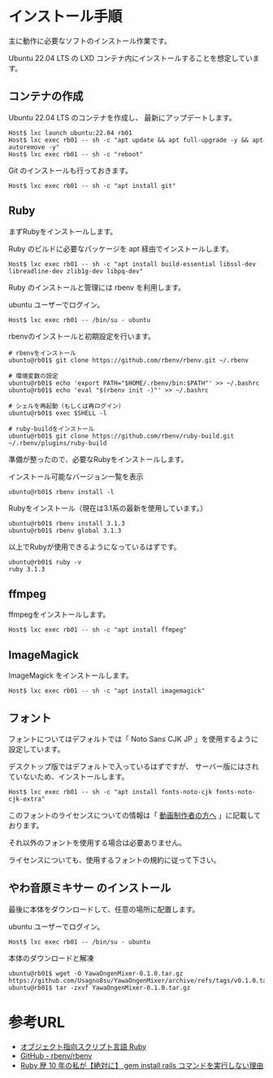 # インストール手順

主に動作に必要なソフトのインストール作業です。

Ubuntu 22.04 LTS の LXD コンテナ内にインストールすることを想定しています。


## コンテナの作成

Ubuntu 22.04 LTS のコンテナを作成し、
最新にアップデートします。

```
Host$ lxc launch ubuntu:22.04 rb01
Host$ lxc exec rb01 -- sh -c "apt update && apt full-upgrade -y && apt autoremove -y"
Host$ lxc exec rb01 -- sh -c "reboot"
```

Git のインストールも行っておきます。
```
Host$ lxc exec rb01 -- sh -c "apt install git"
```

## Ruby

まずRubyをインストールします。

Ruby のビルドに必要なパッケージを apt 経由でインストールします。
```
Host$ lxc exec rb01 -- sh -c "apt install build-essential libssl-dev libreadline-dev zlib1g-dev libpq-dev"
```


Ruby のインストールと管理には rbenv を利用します。

ubuntu ユーザーでログイン。
```
Host$ lxc exec rb01 -- /bin/su - ubuntu
```

rbenvのインストールと初期設定を行います。
```
# rbenvをインストール
ubuntu@rb01$ git clone https://github.com/rbenv/rbenv.git ~/.rbenv

# 環境変数の設定
ubuntu@rb01$ echo 'export PATH="$HOME/.rbenv/bin:$PATH"' >> ~/.bashrc
ubuntu@rb01$ echo 'eval "$(rbenv init -)"' >> ~/.bashrc

# シェルを再起動（もしくは再ログイン）
ubuntu@rb01$ exec $SHELL -l

# ruby-buildをインストール
ubuntu@rb01$ git clone https://github.com/rbenv/ruby-build.git ~/.rbenv/plugins/ruby-build
```


準備が整ったので、必要なRubyをインストールします。

インストール可能なバージョン一覧を表示
```
ubuntu@rb01$ rbenv install -l
```

Rubyをインストール（現在は3.1系の最新を使用しています。）
```
ubuntu@rb01$ rbenv install 3.1.3
ubuntu@rb01$ rbenv global 3.1.3
```

以上でRubyが使用できるようになっているはずです。
```
ubuntu@rb01$ ruby -v
ruby 3.1.3
```

## ffmpeg

ffmpegをインストールします。

```
Host$ lxc exec rb01 -- sh -c "apt install ffmpeg"
```

## ImageMagick

ImageMagick をインストールします。

```
Host$ lxc exec rb01 -- sh -c "apt install imagemagick"
```

## フォント

フォントについてはデフォルトでは「 Noto Sans CJK JP 」を使用するように設定しています。

デスクトップ版ではデフォルトで入っているはずですが、
サーバー版にはされていないため、インストールします。

```
Host$ lxc exec rb01 -- sh -c "apt install fonts-noto-cjk fonts-noto-cjk-extra"
```

このフォントのライセンスについての情報は「 [動画制作者の方へ](https://github.com/Usagno8su/YawaOngenMixer/blob/main/README.md#%E5%8B%95%E7%94%BB%E5%88%B6%E4%BD%9C%E8%80%85%E3%81%AE%E6%96%B9%E3%81%B8) 」に記載しております。

それ以外のフォントを使用する場合は必要ありません。

ライセンスについても、使用するフォントの規約に従って下さい。



## やわ音原ミキサー のインストール


最後に本体をダウンロードして、任意の場所に配置します。

ubuntu ユーザーでログイン。
```
Host$ lxc exec rb01 -- /bin/su - ubuntu
```

本体のダウンロードと解凍
```
ubuntu@rb01$ wget -O YawaOngenMixer-0.1.0.tar.gz https://github.com/Usagno8su/YawaOngenMixer/archive/refs/tags/v0.1.0.tar.gz
ubuntu@rb01$ tar -zxvf YawaOngenMixer-0.1.0.tar.gz
```




# 参考URL





- [オブジェクト指向スクリプト言語 Ruby](https://www.ruby-lang.org/ja/) 
- [GitHub - rbenv/rbenv](https://github.com/rbenv/rbenv) 
- [Ruby 歴 10 年の私が【絶対に】 gem install rails コマンドを実行しない理由](https://qiita.com/kaishuu0123/items/2a91495e7daa8c7783ed) 



